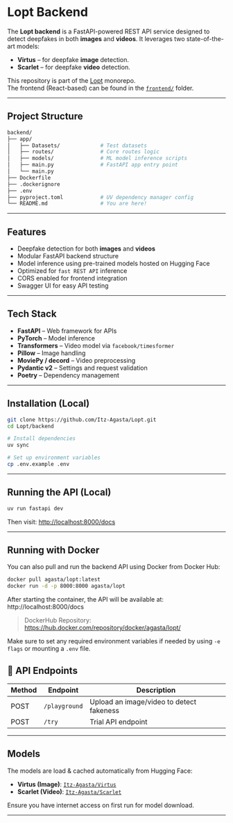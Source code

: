 # Lopt Backend

The **Lopt backend** is a FastAPI-powered REST API service designed to detect deepfakes in both **images** and **videos**. It leverages two state-of-the-art models:

- **Virtus** – for deepfake **image** detection.
- **Scarlet** – for deepfake **video** detection.

This repository is part of the [Lopt](https://github.com/Itz-Agasta/Lopt) monorepo.  
The frontend (React-based) can be found in the [`frontend/`](https://github.com/Itz-Agasta/Lopt/tree/main/frontend) folder.

---

## Project Structure

```bash
backend/
├── app/
│   ├── Datasets/             # Test datasets
│   ├── routes/               # Core routes logic
│   ├── models/               # ML model inference scripts
│   ├── main.py               # FastAPI app entry point
│   └── main.py
├── Dockerfile
├── .dockerignore
├── .env
├── pyproject.toml            # UV dependency manager config
└── README.md                 # You are here!
```

---

## Features

- Deepfake detection for both **images** and **videos**
- Modular FastAPI backend structure
- Model inference using pre-trained models hosted on Hugging Face
- Optimized for `fast REST API` inference
- CORS enabled for frontend integration
- Swagger UI for easy API testing

---

## Tech Stack

- **FastAPI** – Web framework for APIs
- **PyTorch** – Model inference
- **Transformers** – Video model via `facebook/timesformer`
- **Pillow** – Image handling
- **MoviePy / decord** – Video preprocessing
- **Pydantic v2** – Settings and request validation
- **Poetry** – Dependency management

---

## Installation (Local)

```bash
git clone https://github.com/Itz-Agasta/Lopt.git
cd Lopt/backend

# Install dependencies
uv sync

# Set up environment variables
cp .env.example .env
```

---

## Running the API (Local)

```bash
uv run fastapi dev
```

Then visit: [http://localhost:8000/docs](http://localhost:8000/docs)

---

## Running with Docker

You can also pull and run the backend API using Docker from Docker Hub:

```bash
docker pull agasta/lopt:latest
docker run -d -p 8000:8000 agasta/lopt
```

After starting the container, the API will be available at:
http://localhost:8000/docs

> DockerHub Repository: https://hub.docker.com/repository/docker/agasta/lopt/

Make sure to set any required environment variables if needed by using `-e flags` or mounting a `.env` file.

## 🔎 API Endpoints

| Method | Endpoint      | Description                              |
| ------ | ------------- | ---------------------------------------- |
| POST   | `/playground` | Upload an image/video to detect fakeness |
| POST   | `/try`        | Trial API endpoint                       |

---

## Models

The models are load & cached automatically from Hugging Face:

- **Virtus (Image)**: [`Itz-Agasta/Virtus`](https://huggingface.co/agasta/Virtus)
- **Scarlet (Video)**: [`Itz-Agasta/Scarlet`](https://huggingface.co/agasta/Scarlet)

Ensure you have internet access on first run for model download.

---
